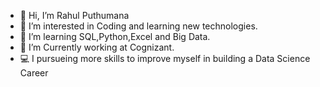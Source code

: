 - 👋 Hi, I’m Rahul Puthumana
- 👀 I’m interested in Coding and learning new technologies. 
- 🌱 I’m learning SQL,Python,Excel and Big Data.
- 💞️ I’m Currently working at Cognizant.
- 💻 I pursueing more skills to improve myself in building a Data Science Career 


<!---
rahul-118/rahul-118 is a ✨ special ✨ repository because its `README.md` (this file) appears on your GitHub profile.
You can click the Preview link to take a look at your changes.
--->
